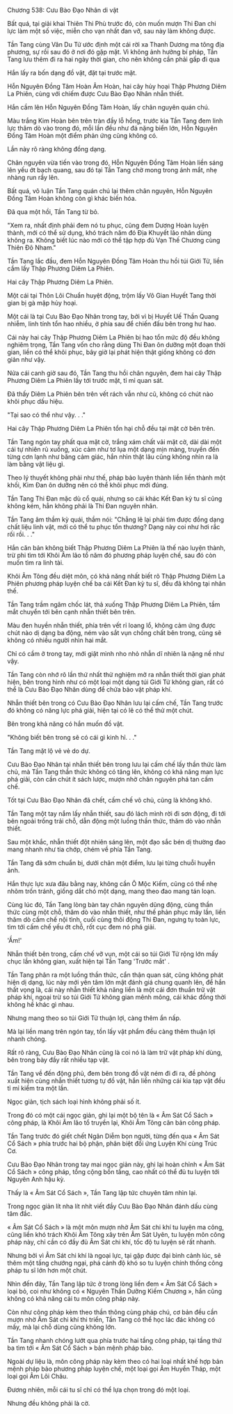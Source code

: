 




Chương 538: Cưu Bào Đạo Nhân di vật


Bất quá, tại giải khai Thiên Thi Phù trước đó, còn muốn mượn Thi Đan chi lực làm một số việc, miễn cho vạn nhất đan vỡ, sau này làm không được.

Tần Tang cùng Vân Du Tử ước định một cái rời xa Thanh Dương ma tông địa phương, sự rồi sau đó ở nơi đó gặp mặt. Vì không ảnh hưởng bí pháp, Tần Tang lưu thêm đi ra hai ngày thời gian, cho nên không cần phải gấp đi qua

Hắn lấy ra bốn dạng đồ vật, đặt tại trước mặt.

Hỗn Nguyên Đồng Tâm Hoàn Âm Hoàn, hai cây hủy hoại Thập Phương Diêm La Phiên, cùng với chiếm được Cưu Bào Đạo Nhân nhẫn thiết.

Hắn cầm lên Hỗn Nguyên Đồng Tâm Hoàn, lấy chân nguyên quán chú.

Màu trắng Kim Hoàn bên trên tràn đầy lỗ hổng, trước kia Tần Tang đem linh lực thăm dò vào trong đó, mỗi lần đều như đá nặng biển lớn, Hỗn Nguyên Đồng Tâm Hoàn một điểm phản ứng cũng không có.

Lần này rõ ràng không đồng dạng.

Chân nguyên vừa tiến vào trong đó, Hỗn Nguyên Đồng Tâm Hoàn liền sáng lên yếu ớt bạch quang, sau đó tại Tần Tang chờ mong trong ánh mắt, nhẹ nhàng run rẩy lên.

Bất quá, vô luận Tần Tang quán chú lại thêm chân nguyên, Hỗn Nguyên Đồng Tâm Hoàn không còn gì khác biến hóa.

Đã qua một hồi, Tần Tang từ bỏ.

"Xem ra, nhất định phải đem nó tu phục, cũng đem Dương Hoàn luyện thành, mới có thể sử dụng, khó trách năm đó Địa Khuyết lão nhân dùng không ra. Không biết lúc nào mới có thể tập hợp đủ Vạn Thế Chương cùng Thiên Đô Nham."

Tần Tang lắc đầu, đem Hỗn Nguyên Đồng Tâm Hoàn thu hồi túi Giới Tử, liền cầm lấy Thập Phương Diêm La Phiên.

Hai cây Thập Phương Diêm La Phiên.

Một cái tại Thôn Lôi Chuẩn huyệt động, trộm lấy Vô Gian Huyết Tang thời gian bị gà mập hủy hoại.

Một cái là tại Cưu Bào Đạo Nhân trong tay, bởi vì bị Huyết Uế Thần Quang nhiễm, linh tính tổn hao nhiều, ở phía sau để chiến đấu bên trong hư hao.

Cái này hai cây Thập Phương Diêm La Phiên bị hao tổn mức độ đều không nghiêm trọng, Tần Tang vốn cho rằng dùng Thi Đan ôn dưỡng một đoạn thời gian, liền có thể khôi phục, bây giờ lại phát hiện thật giống không có đơn giản như vậy.

Nửa cái canh giờ sau đó, Tần Tang thu hồi chân nguyên, đem hai cây Thập Phương Diêm La Phiên lấy tới trước mặt, tỉ mỉ quan sát.

Đã thấy Diêm La Phiên bên trên vết rách vẫn như cũ, không có chút nào khôi phục dấu hiệu.

"Tại sao có thể như vậy. . ."

Hai cây Thập Phương Diêm La Phiên tổn hại chỗ đều tại mặt cờ bên trên.

Tần Tang ngón tay phất qua mặt cờ, trắng xám chất vải mặt cờ, dài dài một cái tự nhiên rủ xuống, xúc cảm như tơ lụa một dạng mịn màng, truyền đến từng cơn lạnh như băng cảm giác, hắn nhìn thật lâu cũng không nhìn ra là làm bằng vật liệu gì.

Theo lý thuyết không phải như thế, pháp bảo luyện thành liền liền thành một khối, Kim Đan ôn dưỡng nên có thể khôi phục mới đúng.

Tần Tang Thi Đan mặc dù cổ quái, nhưng so cái khác Kết Đan kỳ tu sĩ cũng không kém, hẳn không phải là Thi Đan nguyên nhân.

Tần Tang âm thầm kỳ quái, thầm nói: "Chẳng lẽ lại phải tìm được đồng dạng chất liệu linh vật, mới có thể tu phục tổn thương? Dạng này coi như hơi rắc rối rồi. . ."

Hắn căn bản không biết Thập Phương Diêm La Phiên là thế nào luyện thành, trừ phi tìm tới Khôi Âm lão tổ năm đó phương pháp luyện chế, sau đó còn muốn tìm ra linh tài.

Khôi Âm Tông đều diệt môn, có khả năng nhất biết rõ Thập Phương Diêm La Phiên phương pháp luyện chế ba cái Kết Đan kỳ tu sĩ, đều đã không tại nhân thế.

Tần Tang trầm ngâm chốc lát, thả xuống Thập Phương Diêm La Phiên, tầm mắt chuyển tới bên cạnh nhẫn thiết bên trên.

Màu đen huyền nhẫn thiết, phía trên vết rỉ loang lổ, không cảm ứng được chút nào dị dạng ba động, ném vào sắt vụn chồng chất bên trong, cũng sẽ không có nhiều người nhìn hai mắt.

Chỉ có cầm ở trong tay, mới giật mình nho nhỏ nhẫn dĩ nhiên là nặng nề như vậy.

Tần Tang còn nhớ rõ lần thứ nhất thử nghiệm mở ra nhẫn thiết thời gian phát hiện, bên trong hình như có một loại một dạng túi Giới Tử không gian, rất có thể là Cưu Bào Đạo Nhân dùng để chứa bảo vật pháp khí.

Nhẫn thiết bên trong có Cưu Bào Đạo Nhân lưu lại cấm chế, Tần Tang trước đó không có năng lực phá giải, hiện tại có lẽ có thể thử một chút.

Bên trong khả năng có hắn muốn đồ vật.

"Không biết bên trong sẽ có cái gì kinh hỉ. . ."

Tần Tang mặt lộ vẻ vẻ do dự.

Cưu Bào Đạo Nhân tại nhẫn thiết bên trong lưu lại cấm chế lấy thần thức làm chủ, mà Tần Tang thần thức không có tăng lên, không có khả năng man lực phá giải, còn cần chút ít sách lược, mượn nhờ chân nguyên phá tan cấm chế.

Tốt tại Cưu Bào Đạo Nhân đã chết, cấm chế vô chủ, cũng là không khó.

Tần Tang một tay nắm lấy nhẫn thiết, sau đó lách mình rời đi sơn động, đi tới bên ngoài trống trải chỗ, dẫn động một luồng thần thức, thăm dò vào nhẫn thiết.

Sau một khắc, nhẫn thiết đột nhiên sáng lên, một đạo sắc bén dị thường đao mang nhanh như tia chớp, chém về phía Tần Tang.

Tần Tang đã sớm chuẩn bị, dưới chân một điểm, lưu lại từng chuỗi huyễn ảnh.

Hắn thực lực xưa đâu bằng nay, không cần Ô Mộc Kiếm, cũng có thể nhẹ nhõm trốn tránh, giống dắt chó một dạng, mang theo đao mang tán loạn.

Cùng lúc đó, Tần Tang lòng bàn tay chân nguyên dũng động, cùng thần thức cùng một chỗ, thăm dò vào nhẫn thiết, như thế phản phục mấy lần, liền thăm dò cấm chế nội tình, cuối cùng thôi động Thi Đan, ngưng tụ toàn lực, tìm tới cấm chế yếu ớt chỗ, rốt cục đem nó phá giải.

'Ầm!'

Nhẫn thiết bên trong, cấm chế vỡ vụn, một cái so túi Giới Tử rộng lớn mấy chục lần không gian, xuất hiện tại Tần Tang 'Trước mắt' .

Tần Tang phân ra một luồng thần thức, cẩn thận quan sát, cũng không phát hiện dị dạng, lúc này mới yên tâm lớn mật đánh giá chung quanh lên, để hắn thất vọng là, cái này nhẫn thiết khả năng liền là một cái đơn thuần trữ vật pháp khí, ngoại trừ so túi Giới Tử không gian mênh mông, cái khác đồng thời không hề khác gì nhau.

Nhưng mang theo so túi Giới Tử thuận lợi, càng thêm ẩn nấp.

Mà lại liền mang trên ngón tay, tồn lấy vật phẩm đều càng thêm thuận lợi nhanh chóng.

Rất rõ ràng, Cưu Bào Đạo Nhân cũng là coi nó là làm trữ vật pháp khí dùng, bên trong bày đầy rất nhiều tạp vật.

Tần Tang về đến động phủ, đem bên trong đồ vật ném đi đi ra, đề phòng xuất hiện cùng nhẫn thiết tương tự đồ vật, hắn liền những cái kia tạp vật đều tỉ mỉ kiểm tra một lần.

Ngọc giản, tịch sách loại hình không phải số ít.

Trong đó có một cái ngọc giản, ghi lại một bộ tên là « Âm Sát Cổ Sách » công pháp, là Khôi Âm lão tổ truyền lại, Khôi Âm Tông căn bản công pháp.

Tần Tang trước đó giết chết Ngân Diễm bọn người, từng đến qua « Âm Sát Cổ Sách » phía trước hai bộ phận, phân biệt đối ứng Luyện Khí cùng Trúc Cơ.

Cưu Bào Đạo Nhân trong tay mai ngọc giản này, ghi lại hoàn chỉnh « Âm Sát Cổ Sách » công pháp, tổng cộng bốn tầng, cao nhất có thể đủ tu luyện tới Nguyên Anh hậu kỳ.

Thấy là « Âm Sát Cổ Sách », Tần Tang lập tức chuyên tâm nhìn lại.

Trong ngọc giản lít nha lít nhít viết đầy Cưu Bào Đạo Nhân đánh dấu cùng tâm đắc.

« Âm Sát Cổ Sách » là một môn mượn nhờ Âm Sát chi khí tu luyện ma công, cũng liền khó trách Khôi Âm Tông xây trên Âm Sát Uyên, tu luyện môn công pháp này, chỉ cần có đầy đủ Âm Sát chi khí, tốc độ tu luyện sẽ rất nhanh.

Nhưng bởi vì Âm Sát chi khí là ngoại lực, tại gặp được đại bình cảnh lúc, sẽ thêm một tầng chướng ngại, phá cảnh độ khó so tu luyện chính thống công pháp tu sĩ lớn hơn một chút.

Nhìn đến đây, Tần Tang lập tức ở trong lòng liền đem « Âm Sát Cổ Sách » loại bỏ, coi như không có « Nguyên Thần Dưỡng Kiếm Chương », hắn cũng không có khả năng cải tu môn công pháp này.

Còn như công pháp kèm theo thần thông cùng pháp chú, cơ bản đều cần mượn nhờ Âm Sát chi khí thi triển, Tần Tang có thể học lác đác không có mấy, mà lại chỗ dùng cũng không lớn.

Tần Tang nhanh chóng lướt qua phía trước hai tầng công pháp, tại tầng thứ ba tìm tới « Âm Sát Cổ Sách » bản mệnh pháp bảo.

Ngoài dự liệu là, môn công pháp này kèm theo có hai loại nhất khế hợp bản mệnh pháp bảo phương pháp luyện chế, một loại gọi Âm Huyền Tháp, một loại gọi Âm Lôi Châu.

Đương nhiên, mỗi cái tu sĩ chỉ có thể lựa chọn trong đó một loại.

Nhưng đều không phải là cờ.




